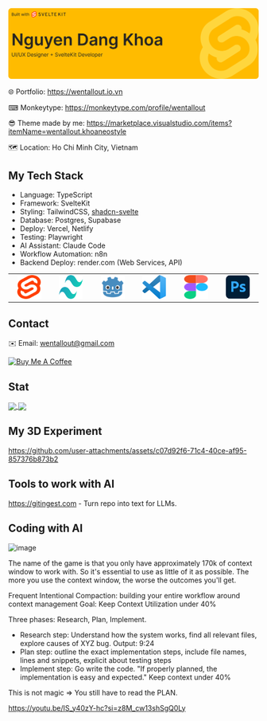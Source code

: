 
<img src="./images/github-banner.svg" />

🌐 Portfolio: https://wentallout.io.vn

⌨ Monkeytype: https://monkeytype.com/profile/wentallout

😎 Theme made by me: https://marketplace.visualstudio.com/items?itemName=wentallout.khoaneostyle

🗺 Location: Ho Chi Minh City, Vietnam

## My Tech Stack

- Language: TypeScript
- Framework: SvelteKit
- Styling: TailwindCSS, [shadcn-svelte](https://shadcn-svelte.com)
- Database: Postgres, Supabase
- Deploy: Vercel, Netlify
- Testing: Playwright
- AI Assistant: Claude Code
- Workflow Automation: n8n
- Backend Deploy: render.com (Web Services, API)


<table>
  <tr>
    <td align="center" width="96">
        <img src="./images/svelte.svg" width="48" height="48" />  
    </td>
    <td align="center" width="96">
        <img src="./images/tailwind.svg" width="48" height="48" />
    </td>
    <td align="center" width="96">
        <img src="./images/godot.svg" width="48" height="48" />
    </td>
     <td align="center" width="96">
        <img src="./images/vscode.svg" width="48" height="48" />
    </td>
    <td align="center" width="96">
        <img src="./images/figma.svg" width="48" height="48" />
    </td>
    <td align="center" width="96">
        <img src="./images/photoshop.svg" width="48" height="48" />
    </td>
  </tr>
</table>

## Contact

✉️ Email: wentallout@gmail.com

<a href="https://www.buymeacoffee.com/wentallout" target="_blank"><img src="https://cdn.buymeacoffee.com/buttons/default-orange.png" alt="Buy Me A Coffee" height="41" width="174"></a>

## Stat

<a href="https://github.com/wentallout">
  <img height=200 align="center" src="https://github-readme-stats.vercel.app/api?username=wentallout&amp;theme=dracula&bg_color=00000000" />
</a>
<a href="https://github.com/wentallout">
  <img height=200 align="center" src="https://github-readme-stats.vercel.app/api/top-langs?username=wentallout&layout=compact&langs_count=8&card_width=320&theme=dracula&bg_color=00000000" />
</a>

## My 3D Experiment

https://github.com/user-attachments/assets/c07d92f6-71c4-40ce-af95-857376b873b2


## Tools to work with AI

https://gitingest.com - Turn repo into text for LLMs.


## Coding with AI

<img width="250" height="156" alt="image" src="https://github.com/user-attachments/assets/11dba020-6c2f-416e-b5d2-3b2bbbc2a7a0" />

The name of the game is that you only have approximately 170k of context window to work with. So it's essential to use as little of it as possible. The more you use the context window, the worse the outcomes you'll get.

Frequent Intentional Compaction: building your entire workflow around context management
Goal: Keep Context Utilization under 40%

Three phases: Research, Plan, Implement.

- Research step: Understand how the system works, find all relevant files, explore causes of XYZ bug. Output: 9:24
- Plan step: outline the exact implementation steps, include file names, lines and snippets, explicit about testing steps
- Implement step: Go write the code. "If properly planned, the implementation is easy and expected." Keep context under 40%

This is not magic => You still have to read the PLAN.

https://youtu.be/IS_y40zY-hc?si=z8M_cw13shSgQ0Ly

